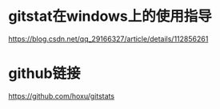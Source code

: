 # gitstat在windows上的使用指导
https://blog.csdn.net/qq_29166327/article/details/112856261
# github链接
https://github.com/hoxu/gitstats
